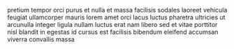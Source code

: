 pretium tempor orci purus et nulla et massa facilisis sodales laoreet vehicula
feugiat ullamcorper mauris lorem amet orci lacus luctus pharetra ultricies ut
arcunulla integer ligula nullam luctus erat nam libero sed et vitae porttitor
nisl blandit in egestas id cursus est facilisis bibendum eleifend accumsan
viverra convallis massa